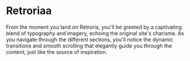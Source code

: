 # Retroriaa
From the moment you land on Retroria, you'll be greeted by a captivating blend of typography and imagery, echoing the original site's charisma. As you navigate through the different sections, you'll notice the dynamic transitions and smooth scrolling that elegantly guide you through the content, just like the source of inspiration.
